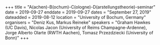 +++
title = "A(achen)-B(ochum)-C(ologne)-D(arstellungstheorie)-seminar"
date = 2019-09-27
enddate = 2019-09-27
dates = "September 27, 2019"
dateadded = 2019-08-12
location = "University of Bochum, Germany"
organisers = "Deniz Kus, Markus Reineke"
speakers = "Graham Hawkes (UC Davis), Nicolas Jacon (University of Reims Champagne-Ardenne), Jorge Alberto Olarte (RWTH Aachen), Tomasz Przezdziecki (University of Bonn)"
+++
